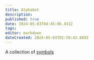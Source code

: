 ```yaml
---
title: Alphabet
description: 
published: true
date: 2024-05-03T04:45:06.431Z
tags: 
editor: markdown
dateCreated: 2024-05-03T02:58:42.669Z
---
```


A collection of [symbols](/logic/symbol)

